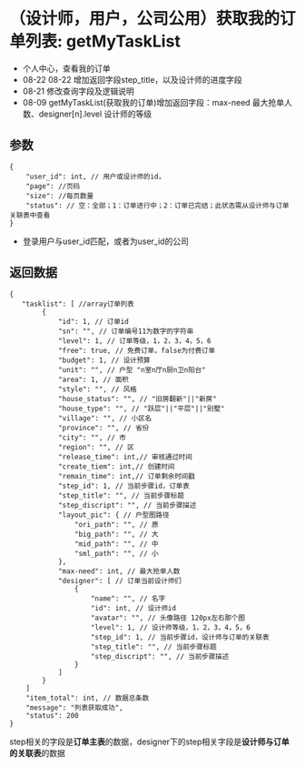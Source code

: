 # （设计师，用户，公司公用）获取我的订单列表: getMyTaskList

- 个人中心，查看我的订单
- 08-22 08-22 增加返回字段step_title，以及设计师的进度字段
- 08-21 修改查询字段及逻辑说明
- 08-09 getMyTaskList(获取我的订单)增加返回字段：max-need 最大抢单人数、designer[n].level 设计师的等级

## 参数

    {
        "user_id": int, // 用户或设计师的id，
        "page": //页码
        "size": //每页数量
        "status": // 空：全部；1：订单进行中；2：订单已完结；此状态需从设计师与订单关联表中查看
    }

- 登录用户与user_id匹配，或者为user_id的公司

## 返回数据

    {
       "tasklist": [ //array订单列表
            {
                "id": 1, // 订单id
                "sn": "", // 订单编号11为数字的字符串
                "level": 1, // 订单等级，1，2，3，4，5，6
                "free": true, // 免费订单，false为付费订单
                "budget": 1, // 设计预算
                "unit": "", // 户型 "n室n厅n厨n卫n阳台"
                "area": 1, // 面积
                "style": "", // 风格
                "house_status": "", // "旧房翻新"||"新房"
                "house_type": "", // "跃层"||"平层"||"别墅"
                "village": "", // 小区名
                "province": "", // 省份
                "city": "", // 市
                "region": "", // 区
                "release_time": int,// 审核通过时间
                "create_tiem": int,// 创建时间
                "remain_time": int,// 订单剩余时间戳
                "step_id": 1, // 当前步骤id，订单表
                "step_title": "", // 当前步骤标题
                "step_discript": "", // 当前步骤描述
                "layout_pic": { // 户型图路径
                    "ori_path": "", // 原
                    "big_path": "", // 大
                    "mid_path": "", // 中
                    "sml_path": "", // 小
                },
                "max-need": int, // 最大抢单人数
                "designer": [ // 订单当前设计师们
                    {
                        "name": "", // 名字
                        "id": int, // 设计师id
                        "avatar": "", // 头像路径 120px左右那个图
                        "level": 1, // 设计师等级，1，2，3，4，5，6
                        "step_id": 1, // 当前步骤id，设计师与订单的关联表
                        "step_title": "", // 当前步骤标题
                        "step_discript": "", // 当前步骤描述
                    }
                ]
            }
        ]
        "item_total": int, // 数据总条数
        "message": "列表获取成功",
        "status": 200
    }

step相关的字段是**订单主表**的数据，designer下的step相关字段是**设计师与订单的关联表**的数据